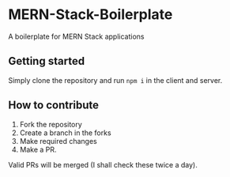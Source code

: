 # MERN-Stack-Boilerplate

A boilerplate for MERN Stack applications

## Getting started

Simply clone the repository and run `npm i` in the client and server.

## How to contribute

1. Fork the repository
2. Create a branch in the forks
3. Make required changes
4. Make a PR.

Valid PRs will be merged (I shall check these twice a day).
